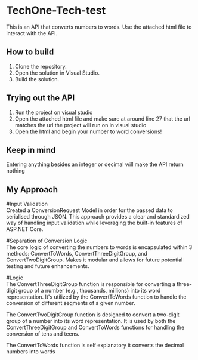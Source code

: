 # TechOne-Tech-test
This is an API that converts numbers to words.
Use the attached html file to interact with the API.

## How to build
1. Clone the repository.
2. Open the solution in Visual Studio.
3. Build the solution.

## Trying out the API
1. Run the project on visual studio
2. Open the attached html file and make sure at around line 27 that the url matches the url the project will run on in visual studio
3. Open the html and begin your number to word conversions!

## Keep in mind
Entering anything besides an integer or decimal will make the API return nothing

## My Approach

#Input Validation <br>
Created a ConversionRequest Model in order for the passed data to serialised through JSON. This approach provides a clear and standardized way of handling input validation while leveraging the built-in features of ASP.NET Core.

#Separation of Conversion Logic <br>
The core logic of converting the numbers to words is encapsulated within 3 methods: ConvertToWords, ConvertThreeDigitGroup, and ConvertTwoDigitGroup. Makes it modular and allows for future potential testing and future enhancements.

#Logic <br>
The ConvertThreeDigitGroup function is responsible for converting a three-digit group of a number (e.g., thousands, millions) into its word representation. It's utilized by the ConvertToWords function to handle the conversion of different segments of a given number.

The ConvertTwoDigitGroup function is designed to convert a two-digit group of a number into its word representation. It is used by both the ConvertThreeDigitGroup and ConvertToWords functions for handling the conversion of tens and teens.

The ConvertToWords function is self explanatory it converts the decimal numbers into words
